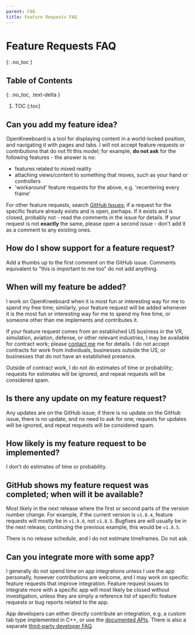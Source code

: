 ```yaml
---
parent: FAQ
title: Feature Requests FAQ
---
```

# Feature Requests FAQ
{: .no_toc }

## Table of Contents
{: .no_toc, .text-delta }

1. TOC
{:toc}

## Can you add my feature idea?

OpenKneeboard is a tool for displaying content in a world-locked position, and navigating it with pages and tabs. I will not accept feature requests or contributions that do not fit this model; for example, **do not ask** for the following features - the answer is no:

- features related to mixed reality
- attaching views/content to something that moves, such as your hand or controllers
- 'workaround' feature requests for the above, e.g. 'recentering every frame'

For other feature requests, search [GitHub Issues](https://github.com/OpenKneeboard/OpenKneeboard/issues?q=is%3Aissue); if a request for the specific feature already exists and is open, perhaps. If it exists and is closed, probably not - read the comments in the issue for details. If your request is not **exactly** the same, please open a second issue - don't add it as a comment to any existing ones.

## How do I show support for a feature request?

Add a thumbs up to the first comment on the GitHub issue. Comments equivalent to "this is important to me too" do not add anything.

## When will my feature be added?

I work on OpenKneeboard when it is most fun or interesting way for me to spend my free time; similarly, your feature request will be added whenever it is the most fun or interesting way for me to spend my free time, or someone other than me implements and contributes it.

If your feature request comes from an established US business in the VR, simulation, aviation, defense, or other relevant industries, I may be available for contract work; please [contact me](mailto:openkneeboard-contractwork@fred.fredemmott.com) me for details. I do not accept contracts for work from individuals, businesses outside the US, or businesses that do not have an established presence.

Outside of contract work, I do not do estimates of time or probability; requests for estimates will be ignored, and repeat requests will be considered spam.

## Is there any update on my feature request?

Any updates are on the GitHub issue; if there is no update on the GitHub issue, there is no update, and no need to ask for one; requests for updates will be ignored, and repeat requests will be considered spam.

## How likely is my feature request to be implemented?

I don't do estimates of time or probability.

## GitHub shows my feature request was completed; when will it be available?

Most likely in the next release where the first or second parts of the version number change. For example, if the current version is `v1.8.4`, feature requests will mostly be in `v1.9.0`, not `v1.8.5`. Bugfixes are will usually be in the next release; continuing the previous example, this would be `v1.8.5`.

There is no release schedule, and I do not estimate timeframes. Do not ask.

## Can you integrate more with some app?

I generally do not spend time on app integrations unless I use the app personally, however contributions are welcome, and I may work on specific feature requests that improve integration. Feature request issues to integrate more with a specific app will most likely be closed without investigation, unless they are simply a reference list of specific feature requests or bug reports related to the app.

App developers can either directly contribute an integration, e.g. a custom tab type implemented in C++, or use the [documented APIs](../api/index.md). There is also a separate [third-party developer FAQ](./third-party-developers.md).